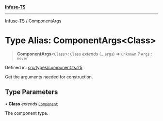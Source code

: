 [**Infuse-TS**](../README.md)

***

[Infuse-TS](../README.md) / ComponentArgs

# Type Alias: ComponentArgs\<Class\>

> **ComponentArgs**\<`Class`\>: `Class` *extends* (...`args`) => `unknown` ? `Args` : `never`

Defined in: [src/types/component.ts:25](https://github.com/D-Kay6/Infuse-TS/blob/10bae258e5f565f29eb517fd3b4bbd7f4f6e62d8/src/types/component.ts#L25)

Get the arguments needed for construction.

## Type Parameters

• **Class** *extends* [`Component`](Component.md)

The component type.
